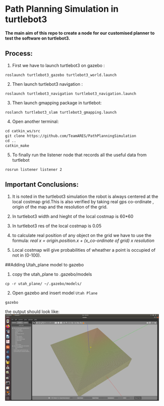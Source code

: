 #  Path Planning Simulation in turtlebot3
**The main aim of this repo to create a node for our customised planner to test the software on turtlebot3.**

## Process:
1. First we have to launch turtlebot3 on gazebo :
```
roslaunch turtlebot3_gazebo turtlebot3_world.launch

```
2. Then launch turtlebot3 navigation :
```
roslaunch turtlebot3_navigation turtlebot3_navigation.launch

```
3. Then launch gmapping package in turtlebot:
```
roslanch turtlebot3_slam turtlebot3_gmapping.launch
```
4. Open another terminal:
````
cd catkin_ws/src
git clone https://github.com/TeamARES/PathPlanningSimulation
cd ..
catkin_make
````
5. To finally run the listener node that records all the useful data from turtlebot
```
rosrun listener listener 2
```
## Important Conclusions:
1. It is noted in the turtlebot3 simulation the robot is always centered at the local costmap grid.This is also verified by taking real gps co-ordinate , origin of the map and the resolution of the grid.

2. In turtlebot3 width and hieght of the local costmap is 60*60

3. In turtlebot3 res of the local costmap is 0.05

4. to calculate real position of any object on the grid we have to use the formula:
*real x = origin.position.x + (x_co-ordinate of grid) x resolution*

5. Local costmap will give probabilities of wheather a point is occupied of not in (0-100).

##Adding Utah_plane model to gazebo
1. copy the utah_plane to .gazebo/models
```
cp -r utah_plane/ ~/.gazebo/models/
```
2. Open gazebo and insert model `Utah Plane`
```
gazebo
```

the output should look like:
![sample output](/images/sample.png)


